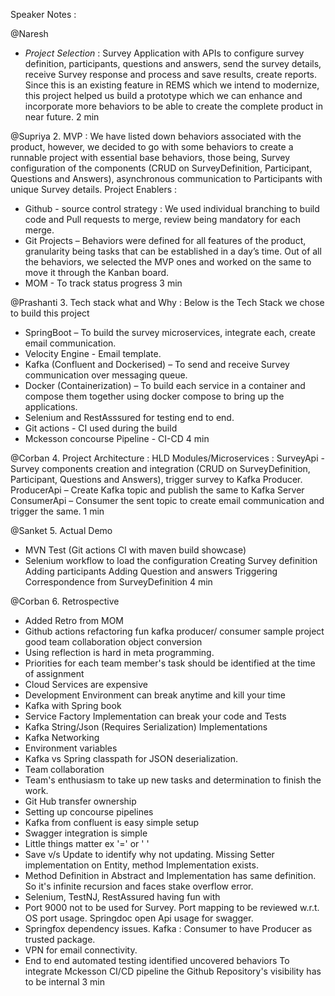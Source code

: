 Speaker Notes :

@Naresh
* _Project Selection_ : Survey Application with APIs to configure survey definition, participants, questions and answers, send the survey details, receive Survey response and
process and save results, create reports.
Since this is an existing feature in REMS which we intend to modernize, this project helped us build a prototype which we can enhance and incorporate more behaviors to be able to create
the complete product in near future.
2 min

@Supriya
2. MVP : We have listed down behaviors associated with the product, however, we decided to go with some behaviors to create a runnable project with essential base behaviors,
those being, Survey configuration  of the components (CRUD on SurveyDefinition, Participant, Questions and Answers), asynchronous communication to Participants with
unique Survey details.
Project Enablers :
  - Github - source control strategy : We used individual branching to build code and Pull requests to merge, review being mandatory for each merge.
  - Git Projects – Behaviors were defined for all features of the product, granularity being tasks that can be established in a day’s time. Out of all the behaviors, we selected the MVP ones and worked on the same to move it through the Kanban board.
  - MOM - To track status progress
3 min

@Prashanti
3. Tech stack what and Why : Below is the Tech Stack we chose to build this project

- SpringBoot – To build the survey microservices, integrate each, create email communication.
- Velocity Engine - Email template.
- Kafka (Confluent and Dockerised) – To send and receive Survey communication over messaging queue.
- Docker (Containerization) – To build each service in a container and compose them together using docker compose to bring up the applications.
- Selenium and RestAsssured for testing end to end.
- Git actions - CI used during the build
- Mckesson concourse Pipeline - CI-CD
4 min

@Corban
4. Project Architecture : HLD
   Modules/Microservices :
    SurveyApi - Survey components creation and integration (CRUD on SurveyDefinition, Participant, Questions and Answers), trigger survey to Kafka Producer.
    ProducerApi – Create Kafka topic and publish the same to Kafka Server
    ConsumerApi – Consumer the sent topic to create email communication and trigger the same.
1 min

@Sanket
5. Actual Demo
  - MVN Test (Git actions CI with maven build showcase)
  - Selenium workflow to load the configuration
     Creating Survey definition
     Adding participants
     Adding Question and answers
     Triggering Correspondence from SurveyDefinition
4 min

@Corban
6. Retrospective
 - Added Retro from MOM
  - Github actions refactoring fun kafka producer/ consumer sample project good team collaboration object conversion 
 - Using reflection is hard in meta programming.
 - Priorities for each team member's task should be identified at the time of assignment
 - Cloud Services are expensive
 - Development Environment can break anytime and kill your time
 - Kafka with Spring book
 - Service Factory Implementation can break your code and Tests
 - Kafka String/Json (Requires Serialization) Implementations
 - Kafka Networking
 - Environment variables
 - Kafka vs Spring classpath for JSON deserialization.
 - Team collaboration
 - Team's enthusiasm to take up new tasks and determination to finish the work.
 - Git Hub transfer ownership
 - Setting up concourse pipelines
 - Kafka from confluent is easy simple setup
 - Swagger integration is simple
 - Little things matter ex '=' or ' '
 - Save v/s Update to identify why not updating. Missing Setter implementation on Entity, method Implementation exists.
 - Method Definition in Abstract and Implementation has same definition. So it's infinite recursion and faces stake overflow error.
 - Selenium, TestNJ, RestAssured having fun with
 - Port 9000 not to be used for Survey. Port mapping to be reviewed w.r.t. OS port usage. Springdoc open Api usage for swagger. 
 - Springfox dependency issues. Kafka : Consumer to have Producer as trusted package. 
 - VPN for email connectivity.
 - End to end automated testing identified uncovered behaviors To integrate Mckesson CI/CD pipeline the Github Repository's visibility has to be internal
3 min
